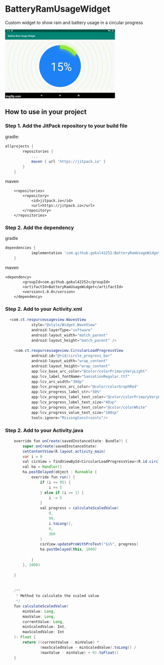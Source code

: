 # BatteryRamUsageWidget
Custom widget to show ram and battery usage in a circular progress


![Alt Text](https://github.com/gokul42252/BatteryRamUsageWidget/blob/master/2tdp1t.gif)


## How to use in your project

### Step 1. Add the JitPack repository to your build file

gradle:
```gradle
allprojects {
		repositories {
			...
			maven { url 'https://jitpack.io' }
		}
	}
```
maven
```maven
	<repositories>
		<repository>
		    <id>jitpack.io</id>
		    <url>https://jitpack.io</url>
		</repository>
	</repositories>
```
### Step 2. Add the dependency

gradle
```gradle
dependencies {
	        implementation 'com.github.gokul42252:BatteryRamUsageWidget:1.0.0'
	}
```
maven
```maven
<dependency>
	    <groupId>com.github.gokul42252</groupId>
	    <artifactId>BatteryRamUsageWidget</artifactId>
	    <version>1.0.0</version>
	</dependency>
```

### Step 2. Add to your Activity.xml
```java
  <com.ct.respurceusageview.WavesView
            style="@style/Widget.WaveView"
            android:layerType="software"
            android:layout_width="match_parent"
            android:layout_height="match_parent" />

    <com.ct.respurceusageview.CircularLoadProgressView
            android:id="@+id/circle_progress_bar"
            android:layout_width="wrap_content"
            android:layout_height="wrap_content"
            app:lcv_base_arc_color="@color/colorPrimaryVeryLight"
            app:lcv_label_fontName="SansationRegular.ttf"
            app:lcv_arc_width="30dp"
            app:lcv_progress_arc_color="@color/colorGraphRed"
            app:lcv_progress_label_str="50%"
            app:lcv_progress_label_text_color="@color/colorPrimaryVeryLight"
            app:lcv_progress_label_text_size="40sp"
            app:lcv_progress_value_text_color="@color/colorWhite"
            app:lcv_progress_value_text_size="100sp"
            tools:ignore="MissingConstraints"/>
```

### Step 2. Add to your Activity.java

```java
    override fun onCreate(savedInstanceState: Bundle?) {
        super.onCreate(savedInstanceState)
        setContentView(R.layout.activity_main)
        var i = 0
        val cicView = findViewById<CircularLoadProgressView>(R.id.circle_progress_bar)
        val ha = Handler()
        ha.postDelayed(object : Runnable {
            override fun run() {
                if (i <= 95) {
                    i += 5
                } else if (i >= 1) {
                    i -= 5
                }
                val progress = calculateScaledValue(
                    0,
                    99,
                    i.toLong(),
                    0,
                    360
                )
                cicView.updateProWithProText("$i%", progress)
                ha.postDelayed(this, 1000)

            }
        }, 1000)

    }


    /**
     * Method to calculate the scaled value
     */
    fun calculateScaledValue(
        minValue: Long,
        maxValue: Long,
        currentValue: Long,
        minScaledValue: Int,
        maxScaledValue: Int
    ): Float {
        return ((currentValue - minValue) *
                (maxScaledValue - minScaledValue).toLong() /
                (maxValue - minValue) + 0).toFloat()
    }
```
